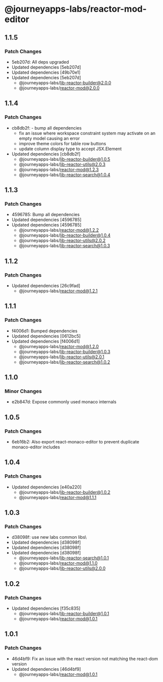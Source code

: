 # @journeyapps-labs/reactor-mod-editor

## 1.1.5

### Patch Changes

- 5eb207d: All deps upgraded
- Updated dependencies [5eb207d]
- Updated dependencies [49b70e1]
- Updated dependencies [5eb207d]
  - @journeyapps-labs/lib-reactor-builder@2.0.0
  - @journeyapps-labs/reactor-mod@2.0.0

## 1.1.4

### Patch Changes

- cb8db2f: - bump all dependencies
  - fix an issue where workspace constraint system may activate on an empty model causing an error
  - improve theme colors for table row buttons
  - update column display type to accept JSX.Element
- Updated dependencies [cb8db2f]
  - @journeyapps-labs/lib-reactor-builder@1.0.5
  - @journeyapps-labs/lib-reactor-utils@2.0.3
  - @journeyapps-labs/reactor-mod@1.2.3
  - @journeyapps-labs/lib-reactor-search@1.0.4

## 1.1.3

### Patch Changes

- 4596785: Bump all dependencies
- Updated dependencies [4596785]
- Updated dependencies [4596785]
  - @journeyapps-labs/reactor-mod@1.2.2
  - @journeyapps-labs/lib-reactor-builder@1.0.4
  - @journeyapps-labs/lib-reactor-utils@2.0.2
  - @journeyapps-labs/lib-reactor-search@1.0.3

## 1.1.2

### Patch Changes

- Updated dependencies [26c9fad]
  - @journeyapps-labs/reactor-mod@1.2.1

## 1.1.1

### Patch Changes

- f4006d1: Bumped dependencies
- Updated dependencies [0612bc5]
- Updated dependencies [f4006d1]
  - @journeyapps-labs/reactor-mod@1.2.0
  - @journeyapps-labs/lib-reactor-builder@1.0.3
  - @journeyapps-labs/lib-reactor-utils@2.0.1
  - @journeyapps-labs/lib-reactor-search@1.0.2

## 1.1.0

### Minor Changes

- e2b847d: Expose commonly used monaco internals

## 1.0.5

### Patch Changes

- 6eb16b2: Also export react-monaco-editor to prevent duplicate monaco-editor includes

## 1.0.4

### Patch Changes

- Updated dependencies [e40a220]
  - @journeyapps-labs/lib-reactor-builder@1.0.2
  - @journeyapps-labs/reactor-mod@1.1.1

## 1.0.3

### Patch Changes

- d38098f: use new labs common libs\
- Updated dependencies [d38098f]
- Updated dependencies [d38098f]
- Updated dependencies [d38098f]
  - @journeyapps-labs/lib-reactor-search@1.0.1
  - @journeyapps-labs/reactor-mod@1.1.0
  - @journeyapps-labs/lib-reactor-utils@2.0.0

## 1.0.2

### Patch Changes

- Updated dependencies [f35c835]
  - @journeyapps-labs/lib-reactor-builder@1.0.1
  - @journeyapps-labs/reactor-mod@1.0.1

## 1.0.1

### Patch Changes

- 46d4bf9: Fix an issue with the react version not matching the react-dom version
- Updated dependencies [46d4bf9]
  - @journeyapps-labs/reactor-mod@1.0.1
